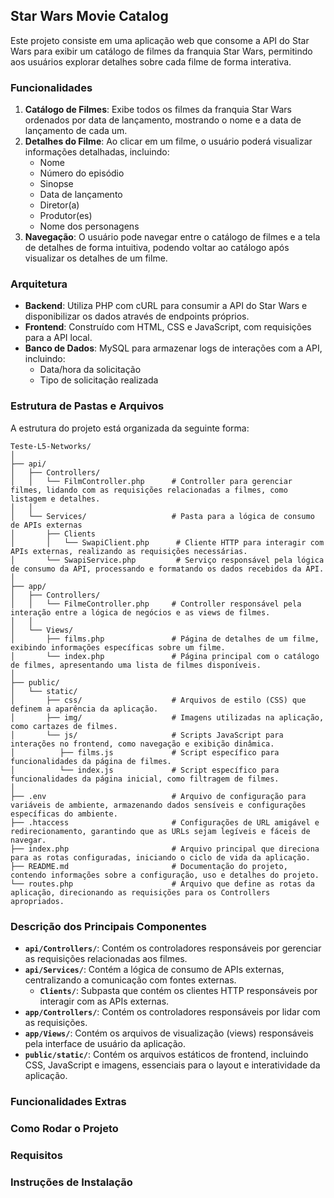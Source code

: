 ## Star Wars Movie Catalog

Este projeto consiste em uma aplicação web que consome a API do Star Wars para exibir um catálogo de filmes da franquia Star Wars, permitindo aos usuários explorar detalhes sobre cada filme de forma interativa.

### Funcionalidades

1. **Catálogo de Filmes**: Exibe todos os filmes da franquia Star Wars ordenados por data de lançamento, mostrando o nome e a data de lançamento de cada um.
2. **Detalhes do Filme**: Ao clicar em um filme, o usuário poderá visualizar informações detalhadas, incluindo:
   - Nome
   - Número do episódio
   - Sinopse
   - Data de lançamento
   - Diretor(a)
   - Produtor(es)
   - Nome dos personagens
3. **Navegação**: O usuário pode navegar entre o catálogo de filmes e a tela de detalhes de forma intuitiva, podendo voltar ao catálogo após visualizar os detalhes de um filme.

### Arquitetura

- **Backend**: Utiliza PHP com cURL para consumir a API do Star Wars e disponibilizar os dados através de endpoints próprios.
- **Frontend**: Construído com HTML, CSS e JavaScript, com requisições para a API local.
- **Banco de Dados**: MySQL para armazenar logs de interações com a API, incluindo:
  - Data/hora da solicitação
  - Tipo de solicitação realizada

### Estrutura de Pastas e Arquivos

A estrutura do projeto está organizada da seguinte forma:
```
Teste-L5-Networks/
│
├── api/
│   ├── Controllers/
│   │   └── FilmController.php      # Controller para gerenciar filmes, lidando com as requisições relacionadas a filmes, como listagem e detalhes.
│   │
│   └── Services/                   # Pasta para a lógica de consumo de APIs externas
│       ├── Clients
│       │   └── SwapiClient.php      # Cliente HTTP para interagir com APIs externas, realizando as requisições necessárias.
│       └── SwapiService.php         # Serviço responsável pela lógica de consumo da API, processando e formatando os dados recebidos da API.
│
├── app/
│   ├── Controllers/
│   │   └── FilmeController.php     # Controller responsável pela interação entre a lógica de negócios e as views de filmes.
│   │
│   └── Views/
│       ├── films.php               # Página de detalhes de um filme, exibindo informações específicas sobre um filme.
│       └── index.php               # Página principal com o catálogo de filmes, apresentando uma lista de filmes disponíveis.
│
├── public/
│   └── static/
│       ├── css/                    # Arquivos de estilo (CSS) que definem a aparência da aplicação.
│       ├── img/                    # Imagens utilizadas na aplicação, como cartazes de filmes.
│       └── js/                     # Scripts JavaScript para interações no frontend, como navegação e exibição dinâmica.
│          ├── films.js             # Script específico para funcionalidades da página de filmes.
│          └── index.js             # Script específico para funcionalidades da página inicial, como filtragem de filmes.
│
├── .env                            # Arquivo de configuração para variáveis de ambiente, armazenando dados sensíveis e configurações específicas do ambiente.
├── .htaccess                       # Configurações de URL amigável e redirecionamento, garantindo que as URLs sejam legíveis e fáceis de navegar.
├── index.php                       # Arquivo principal que direciona para as rotas configuradas, iniciando o ciclo de vida da aplicação.
├── README.md                       # Documentação do projeto, contendo informações sobre a configuração, uso e detalhes do projeto.
└── routes.php                      # Arquivo que define as rotas da aplicação, direcionando as requisições para os Controllers apropriados.
```

### Descrição dos Principais Componentes

- **`api/Controllers/`**: Contém os controladores responsáveis por gerenciar as requisições relacionadas aos filmes.
- **`api/Services/`**: Contém a lógica de consumo de APIs externas, centralizando a comunicação com fontes externas.
  - **`Clients/`**: Subpasta que contém os clientes HTTP responsáveis por interagir com as APIs externas.
- **`app/Controllers/`**: Contém os controladores responsáveis por lidar com as requisições.
- **`app/Views/`**: Contém os arquivos de visualização (views) responsáveis pela interface de usuário da aplicação.
- **`public/static/`**: Contém os arquivos estáticos de frontend, incluindo CSS, JavaScript e imagens, essenciais para o layout e interatividade da aplicação.

### Funcionalidades Extras


### Como Rodar o Projeto

### Requisitos

### Instruções de Instalação

